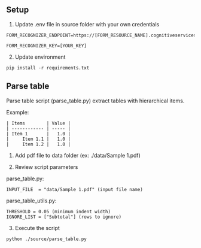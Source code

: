 ## Setup

1. Update .env file in source folder with your own credentials

```
FORM_RECOGNIZER_ENDPOINT=https://[FORM_RESOURCE_NAME].cognitiveservices.azure.com/

FORM_RECOGNIZER_KEY=[YOUR_KEY]
```

2. Update environment

```
pip install -r requirements.txt
```

## Parse table

Parse table script (parse_table.py) extract tables with hierarchical items.

Example:
```
| Items        | Value |
| ------------ | ----- |
| Item 1       |   1.0 |
|     Item 1.1 |   1.0 |
|     Item 1.2 |   1.0 |
```

1. Add pdf file to data folder (ex: ./data/Sample 1.pdf) 

2. Review script parameters

parse_table.py:
```
INPUT_FILE  = "data/Sample 1.pdf" (input file name)
```

parse_table_utils.py:
```
THRESHOLD = 0.05 (minimum indent width)
IGNORE_LIST = ["Subtotal"] (rows to ignore)
```

3. Execute the script

```
python ./source/parse_table.py
```